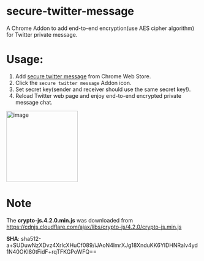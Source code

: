 # secure-twitter-message
A Chrome Addon to add end-to-end encryption(use AES cipher algorithm) for Twitter private message.

# Usage:
1. Add [secure twitter message](https://chromewebstore.google.com/detail/secure-twitter-message/iaheahlhmmmbjjelfaeaainahbigdcpk) from Chrome Web Store.
2. Click the `secure twitter message` Addon icon. 
3. Set secret key(sender and receiver should use the same secret key!).
4. Reload Twitter web page and enjoy end-to-end encrypted private message chat.

<img width="186" alt="image" src="https://github.com/user-attachments/assets/7acd70f7-cb5b-4941-9896-c68e79a271f0">


# Note
The **crypto-js.4.2.0.min.js** was downloaded from https://cdnjs.cloudflare.com/ajax/libs/crypto-js/4.2.0/crypto-js.min.js

**SHA**: sha512-a+SUDuwNzXDvz4XrIcXHuCf089/iJAoN4lmrXJg18XnduKK6YlDHNRalv4yd1N40OKI80tFidF+rqTFKGPoWFQ==
